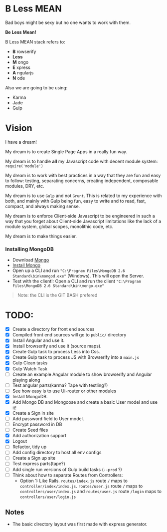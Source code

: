 B Less MEAN
=======

Bad boys might be sexy but no one wants to work with them.


**Be Less Mean!**


B Less MEAN stack refers to:

- **B** rowserify
- **Less**
- **M** ongo
- **E** xpress
- **A** ngularjs
- **N** ode


Also we are going to be using:

- Karma
- Jade
- Gulp


Vision
======

I have a dream!

My dream is to create Single Page Apps in a really fun way.

My dream is to handle **all** my Javascript code with decent module system: `require('module')`

My dream is to work with best practices in a way that they are fun and easy to follow: testing, separating concerns, creating independent, composable modules, DRY, etc.

My dream is to use `Gulp` and not `Grunt`. This is related to my experience with both, and mainly with Gulp being fun, easy to write and to read, fast, compact, and always making sense.


My dream is to enforce Client-side Javascript to be engineered in such a way that you forget about Client-side Javascript limitations like the lack of a module system, global scopes, monolithic code, etc. 

My dream is to make things easier.


### Installing MongoDB

- Download [Mongo](http://www.mongodb.org/downloads)
- [Install Mongo](http://docs.mongodb.org/manual/tutorial/install-mongodb-on-windows/)
- Open up a CLI and run `"C:\Program Files\MongoDB 2.6 Standard\bin\mongod.exe"` (Windows). This will open the Server.
- Test with the client!: Open a CLI and run the client `"C:\Program Files\MongoDB 2.6 Standard\bin\mongo.exe"`

> Note: the CLI is the GIT BASH prefered

TODO:
====

- [x] Create a directory for front end sources
- [x] Compiled front end sources will go to `public/` directory
- [x] Install Angular and use it.
- [x] Install browserify and use it (source maps).
- [x] Create Gulp task to process Less into Css.
- [x] Create Gulp task to process JS with Browserify into a `main.js`
- [x] Gulp Clean tasks
- [x] Gulp Watch Task
- [ ] Create an example Angular module to show browserify and Angular playing along
- [ ] Test angular parts(karma? Tape with testling?)
- [ ] See how easy is to use Ui-router or other modules
- [x] Install MongoDB.
- [x] Add Mongo DB and Mongoose and create a basic User model and use it!
- [x] Create a Sign in site
- [ ] Add password field to User model.
- [ ] Encrypt password in DB
- [ ] Create Seed files
- [x] Add authorization support
- [x] Logout
- [ ] Refactor, tidy up
- [ ] Add config directory to host all env configs
- [ ] Create a Sign up site
- [ ] Test express parts(tape?)
- [ ] Add single run versions of Gulp build tasks (`--prod` ?)
- [ ] Think about how to separate Routes from Controllers:
     - Option 1: Like Rails. `routes/index.js` route `/` maps to `controller/index/index.js`. `routes/user.js` route `/` maps to `controllers/user/index.js` and `routes/user.js` route `/login` maps to `controllers/user/login.js`



## Notes

- The basic directory layout was first made with express generator.
